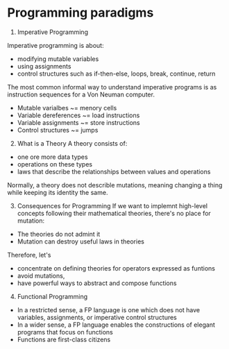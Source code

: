 # Programming paradigms
1. Imperative Programming 
  
  Imperative programming is about:
  * modifying mutable variables
  * using assignments
  * control structures such as if-then-else, loops, break, continue, return

  The most common informal way to understand imperative programs is as instruction sequences for a Von Neuman computer.

  * Mutable varialbes ~= menory cells
  * Variable dereferences ~= load instructions
  * Variable assignments ~= store instructions
  * Control structures ~= jumps
2. What is a Theory
  A theory consists of:
  
  * one ore more data types
  * operations on these types
  * laws that describe the relationships between values and operations

  Normally, a theory does not describle mutations, meaning changing a thing while keeping its identity the same.

3. Consequences for Programming 
  If we want to implemnt high-level concepts following their mathematical theories, there's no place for mutation:
  * The theories do not admint it
  * Mutation can destroy useful laws in theories 
  
  Therefore, let's
  * concentrate on defining theories for operators expressed as funtions
  * avoid mutations,
  * have powerful ways to abstract and compose functions

4. Functional Programming
  * In a restricted sense, a FP language is one which does not have variables, assignments, or imperative control structures
  * In a wider sense, a FP language enables the constructions of elegant programs that focus on functions
  * Functions are first-class citizens  


